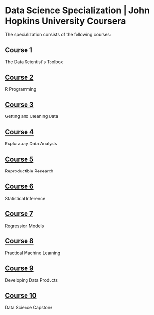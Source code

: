 # Data Science Specialization | John Hopkins University Coursera

The specialization consists of the following courses:


## Course 1

The Data Scientist's Toolbox

## [Course 2](https://github.com/PukkaPad/DataScienceR/tree/master/02_R)

R Programming

## [Course 3](https://github.com/PukkaPad/DataScienceR/tree/master/03_Getting_and_CleaningData)

Getting and Cleaning Data

## [Course 4](https://github.com/PukkaPad/DataScienceR/tree/master/04_ExploratoryDataAnalysis)

Exploratory Data Analysis

## [Course 5](https://github.com/PukkaPad/DataScienceR/tree/master/05_ReproductibleResearch)

Reproductible Research

## [Course 6](https://github.com/PukkaPad/DataScienceR/tree/master/06_StatisticalInference)

Statistical Inference

## [Course 7]()

Regression Models

## [Course 8]()

Practical Machine Learning

## [Course 9]()

Developing Data Products

## [Course 10]()

Data Science Capstone